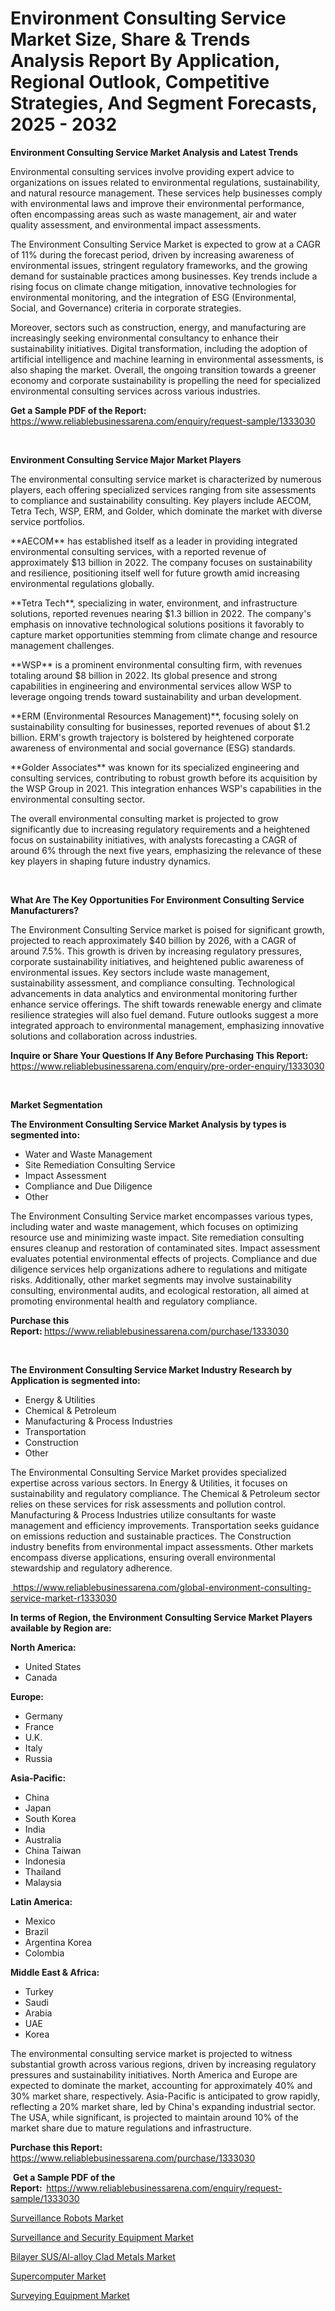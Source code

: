 <p><h1>Environment Consulting Service Market Size, Share & Trends Analysis Report By Application, Regional Outlook, Competitive Strategies, And Segment Forecasts, 2025 - 2032</h1></p><p><strong>Environment Consulting Service Market Analysis and Latest Trends</strong></p>
<p><p>Environmental consulting services involve providing expert advice to organizations on issues related to environmental regulations, sustainability, and natural resource management. These services help businesses comply with environmental laws and improve their environmental performance, often encompassing areas such as waste management, air and water quality assessment, and environmental impact assessments.</p><p>The Environment Consulting Service Market is expected to grow at a CAGR of 11% during the forecast period, driven by increasing awareness of environmental issues, stringent regulatory frameworks, and the growing demand for sustainable practices among businesses. Key trends include a rising focus on climate change mitigation, innovative technologies for environmental monitoring, and the integration of ESG (Environmental, Social, and Governance) criteria in corporate strategies. </p><p>Moreover, sectors such as construction, energy, and manufacturing are increasingly seeking environmental consultancy to enhance their sustainability initiatives. Digital transformation, including the adoption of artificial intelligence and machine learning in environmental assessments, is also shaping the market. Overall, the ongoing transition towards a greener economy and corporate sustainability is propelling the need for specialized environmental consulting services across various industries.</p></p>
<p><strong>Get a Sample PDF of the Report:&nbsp;</strong> <a href="https://www.reliablebusinessarena.com/enquiry/request-sample/1333030?utm_campaign=3277&utm_medium=2&utm_source=Github&utm_content=ia&utm_term=24032025&utm_id=environment-consulting-service">https://www.reliablebusinessarena.com/enquiry/request-sample/1333030</a></p>
<p>&nbsp;</p>
<p><strong>Environment Consulting Service Major Market Players</strong></p>
<p><p>The environmental consulting service market is characterized by numerous players, each offering specialized services ranging from site assessments to compliance and sustainability consulting. Key players include AECOM, Tetra Tech, WSP, ERM, and Golder, which dominate the market with diverse service portfolios.</p><p>**AECOM** has established itself as a leader in providing integrated environmental consulting services, with a reported revenue of approximately $13 billion in 2022. The company focuses on sustainability and resilience, positioning itself well for future growth amid increasing environmental regulations globally.</p><p>**Tetra Tech**, specializing in water, environment, and infrastructure solutions, reported revenues nearing $1.3 billion in 2022. The company's emphasis on innovative technological solutions positions it favorably to capture market opportunities stemming from climate change and resource management challenges.</p><p>**WSP** is a prominent environmental consulting firm, with revenues totaling around $8 billion in 2022. Its global presence and strong capabilities in engineering and environmental services allow WSP to leverage ongoing trends toward sustainability and urban development.</p><p>**ERM (Environmental Resources Management)**, focusing solely on sustainability consulting for businesses, reported revenues of about $1.2 billion. ERM's growth trajectory is bolstered by heightened corporate awareness of environmental and social governance (ESG) standards.</p><p>**Golder Associates** was known for its specialized engineering and consulting services, contributing to robust growth before its acquisition by the WSP Group in 2021. This integration enhances WSP's capabilities in the environmental consulting sector.</p><p>The overall environmental consulting market is projected to grow significantly due to increasing regulatory requirements and a heightened focus on sustainability initiatives, with analysts forecasting a CAGR of around 6% through the next five years, emphasizing the relevance of these key players in shaping future industry dynamics.</p></p>
<p>&nbsp;</p>
<p><strong>What Are The Key Opportunities For Environment Consulting Service Manufacturers?</strong></p>
<p><p>The Environment Consulting Service market is poised for significant growth, projected to reach approximately $40 billion by 2026, with a CAGR of around 7.5%. This growth is driven by increasing regulatory pressures, corporate sustainability initiatives, and heightened public awareness of environmental issues. Key sectors include waste management, sustainability assessment, and compliance consulting. Technological advancements in data analytics and environmental monitoring further enhance service offerings. The shift towards renewable energy and climate resilience strategies will also fuel demand. Future outlooks suggest a more integrated approach to environmental management, emphasizing innovative solutions and collaboration across industries.</p></p>
<p><strong>Inquire or Share Your Questions If Any Before Purchasing This Report:</strong> <a href="https://www.reliablebusinessarena.com/enquiry/pre-order-enquiry/1333030?utm_campaign=3277&utm_medium=2&utm_source=Github&utm_content=ia&utm_term=24032025&utm_id=environment-consulting-service">https://www.reliablebusinessarena.com/enquiry/pre-order-enquiry/1333030</a></p>
<p>&nbsp;</p>
<p><strong>Market Segmentation</strong></p>
<p><strong>The Environment Consulting Service Market Analysis by types is segmented into:</strong></p>
<p><ul><li>Water and Waste Management</li><li>Site Remediation Consulting Service</li><li>Impact Assessment</li><li>Compliance and Due Diligence</li><li>Other</li></ul></p>
<p><p>The Environment Consulting Service market encompasses various types, including water and waste management, which focuses on optimizing resource use and minimizing waste impact. Site remediation consulting ensures cleanup and restoration of contaminated sites. Impact assessment evaluates potential environmental effects of projects. Compliance and due diligence services help organizations adhere to regulations and mitigate risks. Additionally, other market segments may involve sustainability consulting, environmental audits, and ecological restoration, all aimed at promoting environmental health and regulatory compliance.</p></p>
<p><strong>Purchase this Report:&nbsp;</strong><a href="https://www.reliablebusinessarena.com/purchase/1333030?utm_campaign=3277&utm_medium=2&utm_source=Github&utm_content=ia&utm_term=24032025&utm_id=environment-consulting-service">https://www.reliablebusinessarena.com/purchase/1333030</a></p>
<p>&nbsp;</p>
<p><strong>The Environment Consulting Service Market Industry Research by Application is segmented into:</strong></p>
<p><ul><li>Energy & Utilities</li><li>Chemical & Petroleum</li><li>Manufacturing & Process Industries</li><li>Transportation</li><li>Construction</li><li>Other</li></ul></p>
<p><p>The Environmental Consulting Service Market provides specialized expertise across various sectors. In Energy & Utilities, it focuses on sustainability and regulatory compliance. The Chemical & Petroleum sector relies on these services for risk assessments and pollution control. Manufacturing & Process Industries utilize consultants for waste management and efficiency improvements. Transportation seeks guidance on emissions reduction and sustainable practices. The Construction industry benefits from environmental impact assessments. Other markets encompass diverse applications, ensuring overall environmental stewardship and regulatory adherence.</p></p>
<p><a href="https://www.reliablebusinessarena.com/global-environment-consulting-service-market-r1333030?utm_campaign=3277&utm_medium=2&utm_source=Github&utm_content=ia&utm_term=24032025&utm_id=environment-consulting-service">&nbsp;https://www.reliablebusinessarena.com/global-environment-consulting-service-market-r1333030</a></p>
<p><strong>In terms of Region, the Environment Consulting Service Market Players available by Region are:</strong></p>
<p>
    <p> <strong> North America: </strong>
        <ul>
            <li>United States</li>
            <li>Canada</li>
        </ul>
        </p> 
    <p> <strong> Europe: </strong>
        <ul>
            <li>Germany</li>
            <li>France</li>
            <li>U.K.</li>
            <li>Italy</li>
            <li>Russia</li>
        </ul>
        </p> 
    <p> <strong> Asia-Pacific: </strong>
        <ul>
            <li>China</li>
            <li>Japan</li>
            <li>South Korea</li>
            <li>India</li>
            <li>Australia</li>
            <li>China Taiwan</li>
            <li>Indonesia</li>
            <li>Thailand</li>
            <li>Malaysia</li>
        </ul>
        </p> 
    <p> <strong> Latin America: </strong>
        <ul>
            <li>Mexico</li>
            <li>Brazil</li>
            <li>Argentina Korea</li>
            <li>Colombia</li>
        </ul>
        </p> 
    <p> <strong> Middle East & Africa: </strong>
        <ul>
            <li>Turkey</li>
            <li>Saudi</li>
            <li>Arabia</li>
            <li>UAE</li>
            <li>Korea</li>
        </ul>
    </p>
    </p>
<p><p>The environmental consulting service market is projected to witness substantial growth across various regions, driven by increasing regulatory pressures and sustainability initiatives. North America and Europe are expected to dominate the market, accounting for approximately 40% and 30% market share, respectively. Asia-Pacific is anticipated to grow rapidly, reflecting a 20% market share, led by China's expanding industrial sector. The USA, while significant, is projected to maintain around 10% of the market share due to mature regulations and infrastructure.</p></p>
<p><strong>Purchase this Report: </strong><a href="https://www.reliablebusinessarena.com/purchase/1333030?utm_campaign=3277&utm_medium=2&utm_source=Github&utm_content=ia&utm_term=24032025&utm_id=environment-consulting-service">https://www.reliablebusinessarena.com/purchase/1333030</a></p>
<p>&nbsp;<strong>Get a Sample PDF of the Report:&nbsp;&nbsp;</strong><a href="https://www.reliablebusinessarena.com/enquiry/request-sample/1333030?utm_campaign=3277&utm_medium=2&utm_source=Github&utm_content=ia&utm_term=24032025&utm_id=environment-consulting-service">https://www.reliablebusinessarena.com/enquiry/request-sample/1333030</a></p>
<p><strong></strong></p>
<p><p><a href="https://www.linkedin.com/pulse/surveillance-robots-market-expected-grow-84-cagr-from-2025-f85if?utm_campaign=3277&utm_medium=2&utm_source=Github&utm_content=ia&utm_term=24032025&utm_id=environment-consulting-service">Surveillance Robots Market</a></p><p><a href="https://www.linkedin.com/pulse/market-dynamics-future-trends-global-surveillance-security-qjyof?utm_campaign=3277&utm_medium=2&utm_source=Github&utm_content=ia&utm_term=24032025&utm_id=environment-consulting-service">Surveillance and Security Equipment Market</a></p><p><a href="https://github.com/lanuskarnajc/Market-Research-Report-List-1/blob/main/bilayer-susal-alloy-clad-metals-market.md?utm_campaign=3277&utm_medium=2&utm_source=Github&utm_content=ia&utm_term=24032025&utm_id=environment-consulting-service">Bilayer SUS/Al-alloy Clad Metals Market</a></p><p><a href="https://www.linkedin.com/pulse/significant-competition-expected-supercomputer-market-over-ieytf?utm_campaign=3277&utm_medium=2&utm_source=Github&utm_content=ia&utm_term=24032025&utm_id=environment-consulting-service">Supercomputer Market</a></p><p><a href="https://www.linkedin.com/pulse/surveying-equipment-market-trend-analysis-reveals-rapid-growth-4lkrf?utm_campaign=3277&utm_medium=2&utm_source=Github&utm_content=ia&utm_term=24032025&utm_id=environment-consulting-service">Surveying Equipment Market</a></p></p>